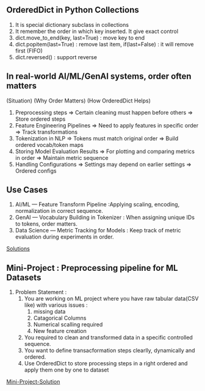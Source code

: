 
## OrderedDict in Python Collections

1. It is special dictionary subclass in collections 
2. It remember the order in which key inserted. It give exact control 
3. dict.move_to_end(key, last=True) : move key to end
4. dict.popitem(last=True) : remove last item, if(last=False) : it will remove first (FIFO)
5. dict.reversed() : support reverse

## In real-world AI/ML/GenAI systems, order often matters

(Situation)	               (Why Order Matters)	                           (How OrderedDict Helps)
1. Preprocessing steps	=> Certain cleaning must happen before others	=> Store ordered steps
2. Feature Engineering Pipelines  =>  Need to apply features in specific order	=>  Track transformations
3. Tokenization in NLP	=> Tokens must match original order	 => Build ordered vocab/token maps
4. Storing Model Evaluation Results	=> For plotting and comparing metrics in order	=> Maintain metric sequence
5. Handling Configurations	=> Settings may depend on earlier settings	=> Ordered configs


## Use Cases
1. AI/ML — Feature Transform Pipeline :Applying scaling, encoding, normalization in correct sequence.
2. GenAI — Vocabulary Building in Tokenizer : When assigning unique IDs to tokens, order matters.
3. Data Science — Metric Tracking for Models : Keep track of metric evaluation during experiments in order.

[Solutions](orderDict_exercise.py)


## Mini-Project : Preprocessing pipeline for ML Datasets
1. Problem Statement :
   1. You are working on ML project where you have raw tabular data(CSV like) with various issues :
      1. missing data
      2. Catagorical Columns
      3. Numerical scalling required
      4. New feature creation
   2. You required to clean and transformed data in a specific controlled sequence.
   3. You want to define transacformation steps clearlly, dynamically and ordered.
   4. Use OrderedDict to store processing steps in a right ordered and apply them one by one to dataset


[Mini-Project-Solution](mini_project_preprocessing_pipeline_for_ML_datasets.py)